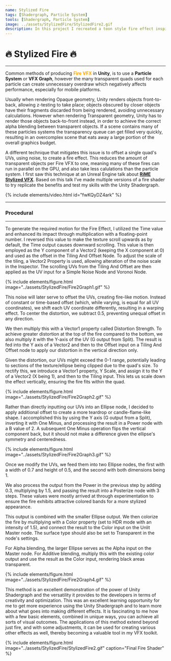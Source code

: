 ```yaml
---
name: Stylized Fire
tags: [Shadergraph, Particle System]
tools: [Shadergraph, Particle System]
image: ../assets/StylizedFire/StylizedFire2.gif
description: In this project I recreated a toon style fire effect inspired by Tequila Works, Rime
---
```


# **🔥 Stylized Fire 🔥**
<!--
---

{% capture list_items %}
Procedural
Textured
Pixel Rendered
{% endcapture %}
{% include elements/list.html type="toc" %}
-->
---

Common methods of producing <span style="color:orange">**Fire VFX**</span> in **Unity**, is to use a **Particle System** or **VFX Graph**, however the many transparent quads used for each particle can create unnecessary overdraw which negatively affects performance, especially for mobile platforms.

Usually when rendering Opaque geometry, Unity renders objects front-to-back, allowing z-testing to take place; objects obscured by closer objects have their fragments discarded from being rendered, avoiding unnecessary calculations. However when rendering Transparent geometry, Unity has to render those objects back-to-front instead, in order to achieve the correct alpha blending between transparent objects. If a scene contains many of these particles systems the transparency queue can get filled very quickly, resulting in an overcomplex scene that eats away a large portion of the overall graphics budget.

A different technique that mitigates this issue is to offset a single quad's UVs, using noise, to create a fire effect. This reduces the amount of transparent objects per Fire VFX to one, meaning many of these fires can run in parallel on the GPU, and also take less calulations than the particle system. I first saw this technique at an Unreal Engine talk about **[RiME Stylized VFX](https://youtu.be/fwKQyDZ4ark)**. Based on this talk I’ve made multiple versions of a fire shader to try replicate the benefits and test my skills with the Unity Shadergraph.

{% include elements/video.html id="fwKQyDZ4ark" %}

---

### **Procedural**

---

To generate the required motion for the Fire Effect, I utilized the Time value and enhanced its impact through multiplication with a floating-point number. I reversed this value to make the texture scroll upwards as by default, the Time output causes downward scrolling. This value is then employed as the Y component of a Vector2 (keeping the X component at 0) and used as the offset in the Tiling And Offset Node. To adjust the scale of the tiling, a Vector2 Property is used, allowing alteration of the noise scale in the Inspector. The scrolling UVs from the Tiling And Offset are then applied as the UV input for a Simple Noise Node and Voronoi Node.

{% include elements/figure.html image="../assets/StylizedFire/Fire2Graph1.gif" %}

This noise will later serve to offset the UVs, creating fire-like motion. Instead of constant or time-based offset (which, while varying, is equal for all UV coordinates), we shift each UV coordinate differently, resulting in a warping effect. To center the distortion, we subtract 0.5, preventing unequal offset in any direction.

We then multiply this with a Vector1 property called Distortion Strength. To achieve greater distortion at the top of the fire compared to the bottom, we also multiply it with the Y-axis of the UV (G output from Split). The result is fed into the Y axis of a Vector2 and then to the Offset input on a Tiling And Offset node to apply our distortion in the vertical direction only.

Given the distortion, our UVs might exceed the 0-1 range, potentially leading to sections of the texture/ellipse being clipped due to the quad's size. To rectify this, we introduce a Vector1 property, Y Scale, and assign it to the Y of a Vector2 (X being 1), and then to the Tiling input. This lets us scale down the effect vertically, ensuring the fire fits within the quad.

{% include elements/figure.html image="../assets/StylizedFire/Fire2Graph2.gif" %}

Rather than directly inputting our UVs into an Ellipse node, I decided to apply additional offset to create a more teardrop or candle-flame-like shape. I accomplished this by using the Y axis (G output from a Split), inverting it with One Minus, and processing the result in a Power node with a B value of 2. A subsequent One Minus operation flips the vertical component back, but it should not make a difference given the ellipse's symmetry and centeredness.

{% include elements/figure.html image="../assets/StylizedFire/Fire2Graph3.gif" %}

Once we modify the UVs, we feed them into two Ellipse nodes, the first with a width of 0.7 and height of 0.5, and the second with both dimensions being 1.

We also process the output from the Power in the previous step by adding 0.3, multiplying by 1.5, and passing the result into a Posterize node with 3 steps. These values were mostly arrived at through experimentation to ensure the fire exhibits attractive colored bands for a more stylized appearance.

This output is combined with the smaller Ellipse output. We then colorize the fire by multiplying with a Color property (set to HDR mode with an intensity of 1.5), and connect the result to the Color input on the Unlit Master node. The surface type should also be set to Transparent in the node's settings.

For Alpha blending, the larger Ellipse serves as the Alpha input on the Master node. For Additive blending, multiply this with the existing color output and use the result as the Color input, rendering black areas transparent.

{% include elements/figure.html image="../assets/StylizedFire/Fire2Graph4.gif" %}

This method is an excellent demonstration of the power of Unity Shadergraph and the versatility it provides to the developers in terms of creativity and optimization. This was an excellent learning opportunity for me to get more experience using the Unity Shadergraph and to learn more about what goes into making different effects. It is fascinating to me how with a few basic elements, combined in unique ways, you can achieve all sorts of visual outcomes. The applications of this method extend beyond just fire, and with some adjustments, it can be used for creating various other effects as well, thereby becoming a valuable tool in my VFX toolkit.

{% include elements/figure.html image="../assets/StylizedFire/StylizedFire2.gif" caption="Final Fire Shader" %}


<!--
---

### **Textured**

---

lopers

{% include elements/figure.html image="../assets/StylizedFire/Fire1Graph1.png" caption="Placeholder" %}

{% include elements/figure.html image="../assets/StylizedFire/Fire1Graph2.gif" caption="Placeholder" %}

{% include elements/figure.html image="../assets/StylizedFire/Fire1Graph3.png" caption="Placeholder" %}

{% include elements/figure.html image="../assets/StylizedFire/Fire1Graph4.gif" caption="Placeholder" %}

{% include elements/figure.html image="../assets/StylizedFire/Fire1Graph5.gif" caption="Placeholder" %}

{% include elements/figure.html image="../assets/StylizedFire/Fire1Graph6.gif" caption="Placeholder" %}

---

### **Pixel Rendered**

---
-->
